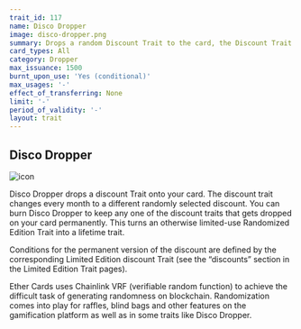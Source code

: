 ```yaml
---
trait_id: 117
name: Disco Dropper
image: disco-dropper.png
summary: Drops a random Discount Trait to the card, the Discount Trait is replaced with a new one each month. The Disco Dropper Trait can be burned to keep a specific Discount Trait Permanently.
card_types: All
category: Dropper
max_issuance: 1500
burnt_upon_use: 'Yes (conditional)'
max_usages: '-'
effect_of_transferring: None
limit: '-'
period_of_validity: '-'
layout: trait
---
```


## Disco Dropper

![icon](/assets/images/trait-icons/{{page.image}})

Disco Dropper drops a discount Trait onto your card. The discount trait changes every month to a different randomly selected discount. You can burn Disco Dropper to keep any one of the discount traits that gets dropped on your card permanently. This turns an otherwise limited-use Randomized Edition Trait into a lifetime trait.

Conditions for the permanent version of the discount are defined by the corresponding Limited Edition discount Trait (see the “discounts” section in the Limited Edition Trait pages).

Ether Cards uses Chainlink VRF (verifiable random function) to achieve the difficult task of generating randomness on blockchain. Randomization comes into play for raffles, blind bags and other features on the gamification platform as well as in some traits like Disco Dropper.
